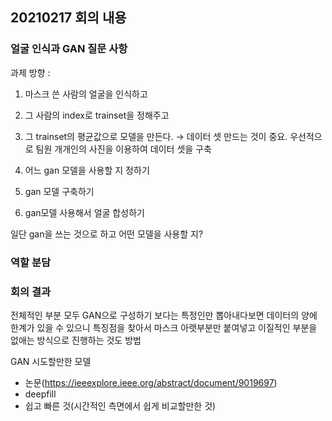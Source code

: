 ## 20210217 회의 내용
### 얼굴 인식과 GAN 질문 사항

과제 방향 :
1. 마스크 쓴 사람의 얼굴을 인식하고 
2. 그 사람의 index로 trainset을 정해주고 
3. 그 trainset의 평균값으로 모델을 만든다.
→ 
데이터 셋 만드는 것이 중요. 우선적으로 팀원 개개인의 사진을 이용하여 데이터 셋을 구축

1. 어느 gan 모델을 사용할 지 정하기
2. gan 모델 구축하기
3. gan모델 사용해서 얼굴 합성하기

일단 gan을 쓰는 것으로 하고 어떤 모델을 사용할 지?

### 역할 분담
### 회의 결과

전체적인 부분 모두 GAN으로 구성하기 보다는 
특정인만 뽑아내다보면 데이터의 양에 한계가 있을 수 있으니 특징점을 찾아서
마스크 아랫부분만 붙여넣고 이질적인 부분을 없애는 방식으로 진행하는 것도 방법

GAN 시도할만한 모델
- 논문(https://ieeexplore.ieee.org/abstract/document/9019697)
- deepfill
- 쉽고 빠른 것(시간적인 측면에서 쉽게 비교할만한 것)
